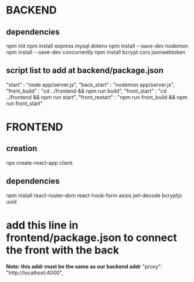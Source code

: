 # BACKEND
## dependencies
npm init
npm install express mysql dotenv
npm install --save-dev nodemon
npm install --save-dev concurrently
npm install bcrypt cors jsonwebtoken

## script list to add at backend/package.json
"start"			: "node app/server.js",
"back_start"	: "nodemon app/server.js",
"front_build"	: "cd ../frontend && npm run build",
"front_start"	: "cd ../frontend && npm run start",
"front_restart"	: "npm run front_build && npm run front_start"


# FRONTEND
## creation
npx create-react-app client
## dependencies
npm install react-router-dom react-hook-form axios jwt-decode bcryptjs uuid

# add this line in frontend/package.json to connect the front with the back
**Note: this addr must be the same as our backend addr**
"proxy": "http://localhost:4000",
